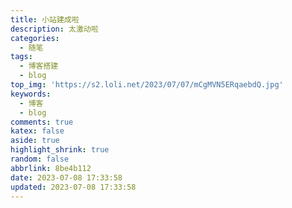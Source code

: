 ```yaml
---
title: 小站建成啦
description: 太激动啦
categories:
  - 随笔
tags:
  - 博客搭建
  - blog
top_img: 'https://s2.loli.net/2023/07/07/mCgMVN5ERqaebdQ.jpg'
keywords:
  - 博客
  - blog
comments: true
katex: false
aside: true
highlight_shrink: true
random: false
abbrlink: 8be4b112
date: 2023-07-08 17:33:58
updated: 2023-07-08 17:33:58
---
```

